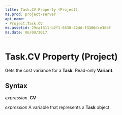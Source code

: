```yaml
---
title: Task.CV Property (Project)
ms.prod: project-server
api_name:
- Project.Task.CV
ms.assetid: 29ca1811-b2f1-6830-424d-f3306dce38ef
ms.date: 06/08/2017
---
```



# Task.CV Property (Project)

Gets the cost variance for a **Task**. Read-only **Variant**.


## Syntax

 _expression_. **CV**

 _expression_ A variable that represents a **Task** object.


